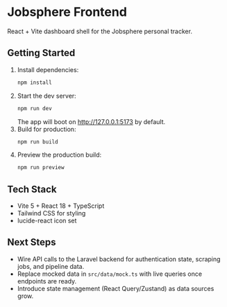 # Jobsphere Frontend

React + Vite dashboard shell for the Jobsphere personal tracker.

## Getting Started

1. Install dependencies:
   ```bash
   npm install
   ```
2. Start the dev server:
   ```bash
   npm run dev
   ```
   The app will boot on http://127.0.0.1:5173 by default.
3. Build for production:
   ```bash
   npm run build
   ```
4. Preview the production build:
   ```bash
   npm run preview
   ```

## Tech Stack
- Vite 5 + React 18 + TypeScript
- Tailwind CSS for styling
- lucide-react icon set

## Next Steps
- Wire API calls to the Laravel backend for authentication state, scraping jobs, and pipeline data.
- Replace mocked data in `src/data/mock.ts` with live queries once endpoints are ready.
- Introduce state management (React Query/Zustand) as data sources grow.